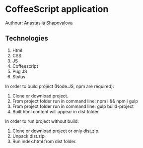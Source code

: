 # CoffeeScript application
Authour: Anastasiia Shapovalova

## Technologies
1. Html
1. CSS
1. JS
1. Coffeescript
1. Pug JS
1. Stylus

In order to build project (Node.JS, npm are required):
1. Clone or download project.
2. From project folder run in command line:
    npm i && npm i gulp
3. From project folder run in command line:
    gulp build-project
4. Built html content will appear in dist folder.

In order to run project without build:
1. Clone or download project or only dist.zip.
2. Unpack dist.zip.
3. Run index.html from dist folder.


